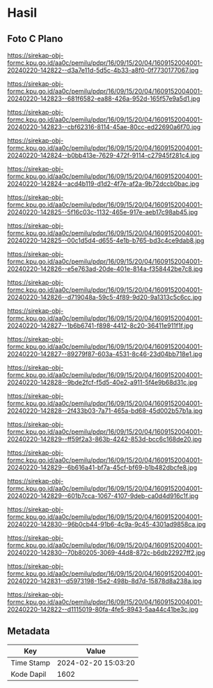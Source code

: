 # Hasil

## Foto C Plano

https://sirekap-obj-formc.kpu.go.id/aa0c/pemilu/pdpr/16/09/15/20/04/1609152004001-20240220-142822--d3a7e11d-5d5c-4b33-a8f0-0f7730177067.jpg

https://sirekap-obj-formc.kpu.go.id/aa0c/pemilu/pdpr/16/09/15/20/04/1609152004001-20240220-142823--681f6582-ea88-426a-952d-165f57e9a5d1.jpg

https://sirekap-obj-formc.kpu.go.id/aa0c/pemilu/pdpr/16/09/15/20/04/1609152004001-20240220-142823--cbf62316-8114-45ae-80cc-ed22690a6f70.jpg

https://sirekap-obj-formc.kpu.go.id/aa0c/pemilu/pdpr/16/09/15/20/04/1609152004001-20240220-142824--b0bb413e-7629-472f-9114-c27945f281c4.jpg

https://sirekap-obj-formc.kpu.go.id/aa0c/pemilu/pdpr/16/09/15/20/04/1609152004001-20240220-142824--acd4b119-d1d2-4f7e-af2a-9b72dccb0bac.jpg

https://sirekap-obj-formc.kpu.go.id/aa0c/pemilu/pdpr/16/09/15/20/04/1609152004001-20240220-142825--5f16c03c-1132-465e-917e-aeb17c98ab45.jpg

https://sirekap-obj-formc.kpu.go.id/aa0c/pemilu/pdpr/16/09/15/20/04/1609152004001-20240220-142825--00c1d5d4-d655-4e1b-b765-bd3c4ce9dab8.jpg

https://sirekap-obj-formc.kpu.go.id/aa0c/pemilu/pdpr/16/09/15/20/04/1609152004001-20240220-142826--e5e763ad-20de-401e-814a-f358442be7c8.jpg

https://sirekap-obj-formc.kpu.go.id/aa0c/pemilu/pdpr/16/09/15/20/04/1609152004001-20240220-142826--d719048a-59c5-4f89-9d20-9a1313c5c6cc.jpg

https://sirekap-obj-formc.kpu.go.id/aa0c/pemilu/pdpr/16/09/15/20/04/1609152004001-20240220-142827--1b6b6741-f898-4412-8c20-36411e911f1f.jpg

https://sirekap-obj-formc.kpu.go.id/aa0c/pemilu/pdpr/16/09/15/20/04/1609152004001-20240220-142827--89279f87-603a-4531-8c46-23d04bb718e1.jpg

https://sirekap-obj-formc.kpu.go.id/aa0c/pemilu/pdpr/16/09/15/20/04/1609152004001-20240220-142828--9bde2fcf-f5d5-40e2-a911-5f4e9b68d31c.jpg

https://sirekap-obj-formc.kpu.go.id/aa0c/pemilu/pdpr/16/09/15/20/04/1609152004001-20240220-142828--2f433b03-7a71-465a-bd68-45d002b57b1a.jpg

https://sirekap-obj-formc.kpu.go.id/aa0c/pemilu/pdpr/16/09/15/20/04/1609152004001-20240220-142829--ff59f2a3-863b-4242-853d-bcc6c168de20.jpg

https://sirekap-obj-formc.kpu.go.id/aa0c/pemilu/pdpr/16/09/15/20/04/1609152004001-20240220-142829--6b616a41-bf7a-45cf-bf69-b1b482dbcfe8.jpg

https://sirekap-obj-formc.kpu.go.id/aa0c/pemilu/pdpr/16/09/15/20/04/1609152004001-20240220-142829--601b7cca-1067-4107-9deb-ca0d4d916c1f.jpg

https://sirekap-obj-formc.kpu.go.id/aa0c/pemilu/pdpr/16/09/15/20/04/1609152004001-20240220-142830--96b0cb44-91b6-4c9a-9c45-4301ad9858ca.jpg

https://sirekap-obj-formc.kpu.go.id/aa0c/pemilu/pdpr/16/09/15/20/04/1609152004001-20240220-142830--70b80205-3069-44d8-872c-b6db22927ff2.jpg

https://sirekap-obj-formc.kpu.go.id/aa0c/pemilu/pdpr/16/09/15/20/04/1609152004001-20240220-142831--d5973198-15e2-498b-8d7d-15878d8a238a.jpg

https://sirekap-obj-formc.kpu.go.id/aa0c/pemilu/pdpr/16/09/15/20/04/1609152004001-20240220-142822--d1115019-80fa-4fe5-8943-5aa44c41be3c.jpg


## Metadata

| Key        | Value               |
| ---------- | ------------------- |
| Time Stamp | 2024-02-20 15:03:20 |
| Kode Dapil | 1602                |



